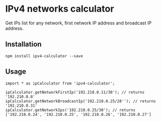 # IPv4 networks calculator
Get IPs list for any network, first network IP address and broadcast IP address.

## Installation
```
npm install ipv4-calculator --save
```

## Usage
```
import * as ipCalculator from 'ipv4-calculator';

ipCalculator.getNetworkFirstIp('192.210.0.11/30'); // returns '192.210.0.8'
ipCalculator.getNetworkBroadcastIp('192.210.0.25/28''); // returns  '192.210.0.31'
ipCalculator.getNetworkIps('192.210.0.25/30'); // returns ['192.210.0.24', '192.210.0.25', '192.210.0.26', '192.210.0.27']
```
